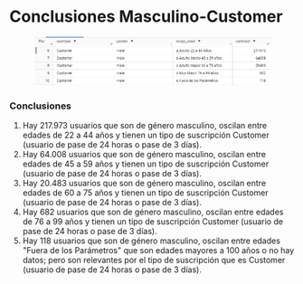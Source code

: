 # Conclusiones Masculino-Customer

<figure><img src="../../../../.gitbook/assets/image (24).png" alt=""><figcaption></figcaption></figure>

### Conclusiones

1. Hay 217.973 usuarios que son de género masculino, oscilan entre edades de 22 a 44 años y tienen un tipo de suscripción Customer (usuario de pase de 24 horas o pase de 3 días).
2. Hay 64.008 usuarios que son de género masculino, oscilan entre edades de 45 a 59 años y tienen un tipo de suscripción Customer (usuario de pase de 24 horas o pase de 3 días).
3. Hay 20.483 usuarios que son de género masculino, oscilan entre edades de 60 a 75 años y tienen un tipo de suscripción Customer (usuario de pase de 24 horas o pase de 3 días).
4. Hay 682 usuarios que son de género masculino, oscilan entre edades de 76 a 99 años y tienen un tipo de suscripción Customer (usuario de pase de 24 horas o pase de 3 días).
5. Hay 118 usuarios que son de género masculino, oscilan entre edades "Fuera de los Parámetros" que son edades mayores a 100 años o no hay datos; pero son relevantes por el tipo de suscripción que es Customer (usuario de pase de 24 horas o pase de 3 días).
